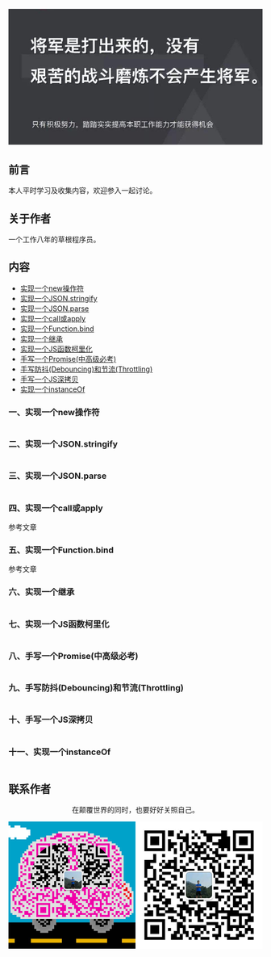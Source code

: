 ![image](../img/timg.jpg)
<br>

## 前言

本人平时学习及收集内容，欢迎参入一起讨论。

## 关于作者

一个工作八年的草根程序员。

## 内容

- [实现一个new操作符](#一实现一个new操作符)
- [实现一个JSON.stringify](#二实现一个JSON.stringify)
- [实现一个JSON.parse](#三实现一个JSON.parse)
- [实现一个call或apply](#四实现一个call或apply)
- [实现一个Function.bind](#五实现一个Function.bind)
- [实现一个继承](#六实现一个继承)
- [实现一个JS函数柯里化](#七实现一个JS函数柯里化)
- [手写一个Promise(中高级必考)](#八手写一个Promise(中高级必考))
- [手写防抖(Debouncing)和节流(Throttling)](#九手写防抖(Debouncing)和节流(Throttling))
- [手写一个JS深拷贝](#十手写一个JS深拷贝)
- [实现一个instanceOf](#十一实现一个instanceOf)

### 一、实现一个new操作符

```
```

### 二、实现一个JSON.stringify

```
```

### 三、实现一个JSON.parse

```
```

### 四、实现一个call或apply

参考文章

### 五、实现一个Function.bind

参考文章

### 六、实现一个继承

```
```

### 七、实现一个JS函数柯里化

```
```

### 八、手写一个Promise(中高级必考)

```
```

### 九、手写防抖(Debouncing)和节流(Throttling)

```
```

### 十、手写一个JS深拷贝

```
```

### 十一、实现一个instanceOf

```
```

## 联系作者

<div align="center">
    <p>
        在颠覆世界的同时，也要好好关照自己。
    </p>
    <img src="../img/contact.png" />
</div>